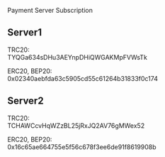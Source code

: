 Payment Server Subscription

**Server1**
------------------------------------------------

TRC20: <br/>
TYQGa634sDHu3AEYnpDHiQWGAKMpFVWsTk

ERC20, BEP20: <br/>
0x02340aebfda63c5905cd55c61264b31833f0c174

**Server2**
------------------------------------------------

TRC20: <br/>
TCHAWCcvHqWZzBL25jRxJQ2AV76gMWex52

ERC20, BEP20: <br/>
0x16c65ae664755e5f56c678f3ee6de91f8619908b
